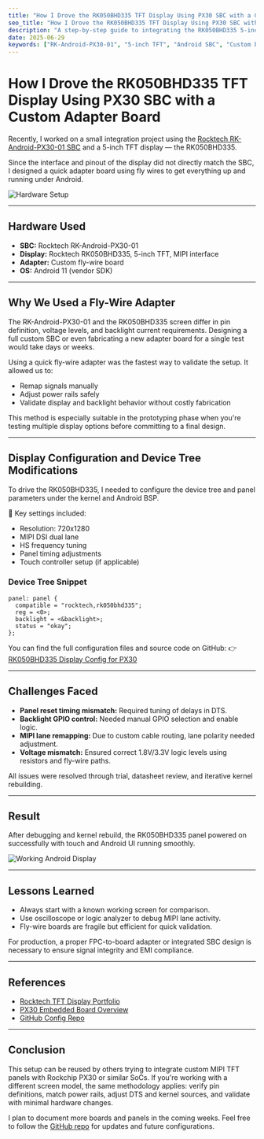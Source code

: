 ```yaml
---
title: "How I Drove the RK050BHD335 TFT Display Using PX30 SBC with a Custom Adapter Board"
seo_title: "How I Drove the RK050BHD335 TFT Display Using PX30 SBC with a Custom Adapter Board"
description: "A step-by-step guide to integrating the RK050BHD335 5-inch MIPI TFT display with the Rockchip PX30 SBC using a custom fly-wire adapter. Includes device tree tweaks, panel timing, and driver configuration under Android 11."
date: 2025-06-29
keywords: ["RK-Android-PX30-01", "5-inch TFT", "Android SBC", "Custom board", "TFT display"]
---
```


# How I Drove the RK050BHD335 TFT Display Using PX30 SBC with a Custom Adapter Board

Recently, I worked on a small integration project using the [Rocktech RK-Android-PX30-01 SBC](https://www.rocktech.com.hk/rockchip-px30-sbc/) and a 5-inch TFT display — the RK050BHD335.

Since the interface and pinout of the display did not directly match the SBC, I designed a quick adapter board using fly wires to get everything up and running under Android.

![Hardware Setup](/rocktech-RK050BHD335-PX30.jpeg)

---

## Hardware Used

* **SBC:** Rocktech RK-Android-PX30-01
* **Display:** Rocktech RK050BHD335, 5-inch TFT, MIPI interface
* **Adapter:** Custom fly-wire board
* **OS:** Android 11 (vendor SDK)

---

## Why We Used a Fly-Wire Adapter

The RK-Android-PX30-01 and the RK050BHD335 screen differ in pin definition, voltage levels, and backlight current requirements. Designing a full custom SBC or even fabricating a new adapter board for a single test would take days or weeks.

Using a quick fly-wire adapter was the fastest way to validate the setup. It allowed us to:

* Remap signals manually
* Adjust power rails safely
* Validate display and backlight behavior without costly fabrication

This method is especially suitable in the prototyping phase when you're testing multiple display options before committing to a final design.

---

## Display Configuration and Device Tree Modifications

To drive the RK050BHD335, I needed to configure the device tree and panel parameters under the kernel and Android BSP.

🧹 Key settings included:

* Resolution: 720x1280
* MIPI DSI dual lane
* HS frequency tuning
* Panel timing adjustments
* Touch controller setup (if applicable)

### Device Tree Snippet

```dts
panel: panel {
  compatible = "rocktech,rk050bhd335";
  reg = <0>;
  backlight = <&backlight>;
  status = "okay";
};
```

You can find the full configuration files and source code on GitHub:
👉 [RK050BHD335 Display Config for PX30](/github-display-config)

---

## Challenges Faced

* **Panel reset timing mismatch:** Required tuning of delays in DTS.
* **Backlight GPIO control:** Needed manual GPIO selection and enable logic.
* **MIPI lane remapping:** Due to custom cable routing, lane polarity needed adjustment.
* **Voltage mismatch:** Ensured correct 1.8V/3.3V logic levels using resistors and fly-wire paths.

All issues were resolved through trial, datasheet review, and iterative kernel rebuilding.

---

## Result

After debugging and kernel rebuild, the RK050BHD335 panel powered on successfully with touch and Android UI running smoothly.

![Working Android Display](/rocktech-RK050BHD335-PX30.jpeg)

---

## Lessons Learned

* Always start with a known working screen for comparison.
* Use oscilloscope or logic analyzer to debug MIPI lane activity.
* Fly-wire boards are fragile but efficient for quick validation.

For production, a proper FPC-to-board adapter or integrated SBC design is necessary to ensure signal integrity and EMI compliance.

---

## References

* [Rocktech TFT Display Portfolio](https://www.rocktech.com.hk/industrial-tft-displays/)
* [PX30 Embedded Board Overview](https://www.rocktech.com.hk/rockchip-px30-sbc/)
* [GitHub Config Repo](https://github.com/Kevin109/rocktech-tft-display-configs/)

---

## Conclusion

This setup can be reused by others trying to integrate custom MIPI TFT panels with Rockchip PX30 or similar SoCs. If you're working with a different screen model, the same methodology applies: verify pin definitions, match power rails, adjust DTS and kernel sources, and validate with minimal hardware changes.

I plan to document more boards and panels in the coming weeks. Feel free to follow the [GitHub repo](/github-display-config) for updates and future configurations.

